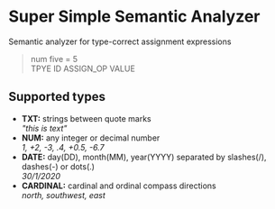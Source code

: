 # Super Simple Semantic Analyzer
Semantic analyzer for type-correct assignment expressions
> num five = 5 <br>
> TPYE ID ASSIGN_OP VALUE

## Supported types
- **TXT:** strings between quote marks
  <br> *"this is text"*
- **NUM:** any integer or decimal number
  <br> *1, +2, -3, .4, +0.5, -6.7*
- **DATE:** day(DD), month(MM), year(YYYY) separated by slashes(/), dashes(-) or  dots(.)
  <br> *30/1/2020*
- **CARDINAL:** cardinal and ordinal compass directions
  <br> *north, southwest, east*
